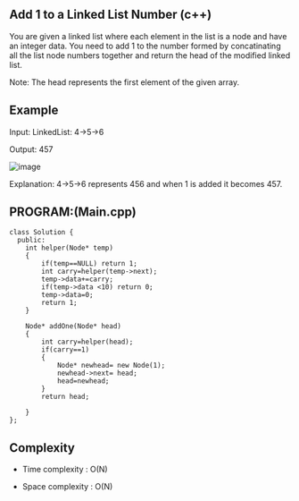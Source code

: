 ## Add 1 to a Linked List Number (c++)

You are given a linked list where each element in the list is a node and have an integer data. You need to add 1 to the number formed by concatinating all the list node numbers together and return the head of the modified linked list. 

Note: The head represents the first element of the given array.

## Example
Input: LinkedList: 4->5->6

Output: 457

![image](https://github.com/user-attachments/assets/43f0b14b-e0b8-464f-bbb9-4d0438641b98)

Explanation: 4->5->6 represents 456 and when 1 is added it becomes 457. 

## PROGRAM:(Main.cpp)
```
class Solution {
  public:
    int helper(Node* temp)
    {
        if(temp==NULL) return 1;
        int carry=helper(temp->next);
        temp->data+=carry;
        if(temp->data <10) return 0;
        temp->data=0;
        return 1;
    }
    
    Node* addOne(Node* head) 
    {
        int carry=helper(head);
        if(carry==1)
        {
            Node* newhead= new Node(1);
            newhead->next= head;
            head=newhead;
        }
        return head;
        
    }
};
```
## Complexity
- Time complexity : O(N)

- Space complexity : O(N)
